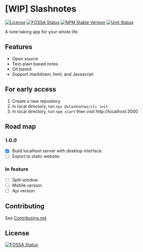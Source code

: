 # [WIP] Slashnotes

[![License](https://img.shields.io/github/license/slashnotes/slashnotes?color=blue)](https://github.com/slashnotes/slashnotes/blob/main/LICENSE.md)
[![FOSSA Status](https://app.fossa.com/api/projects/git%2Bgithub.com%2Fslashnotes%2Fslashnotes.svg?type=shield)](https://app.fossa.com/projects/git%2Bgithub.com%2Fslashnotes%2Fslashnotes?ref=badge_shield)
[![NPM Stable Version](https://img.shields.io/npm/v/@slashnotes/cli.svg)](https://www.npmjs.com/package/@slashnotes/cli)
[![Unit Status](https://github.com/slashnotes/slashnotes/actions/workflows/nightly.yml/badge.svg)](https://github.com/slashnotes/slashnotes/actions/workflows/nightly.yml)

A note taking app for your whole life.

## Features

- Open source
- Text-plain based notes
- Git based
- Support markdown, html, and Javascript

## For early access

1. Create a new repository
2. In local directory, run `npx @slashnotes/cli init`
3. In local directory, run `npm start` then visit http://localhost:3000

## Road map

### 1.0.0

- [x] Build localhost server with desktop interface.
- [ ] Export to static website.

### In feature

- [ ] Split window.
- [ ] Mobile version.
- [ ] Api version.

## Contributing

See [Contributing.md](./Contributing.md)

## License

[![FOSSA Status](https://app.fossa.com/api/projects/git%2Bgithub.com%2Fslashnotes%2Fslashnotes.svg?type=large)](https://app.fossa.com/projects/git%2Bgithub.com%2Fslashnotes%2Fslashnotes?ref=badge_large)
